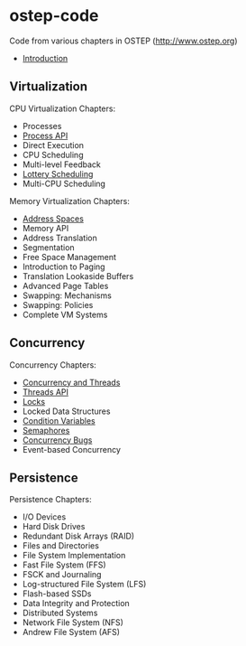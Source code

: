 # ostep-code
Code from various chapters in OSTEP (http://www.ostep.org)

* [Introduction](intro)

## Virtualization

CPU Virtualization Chapters:
* Processes
* [Process API](cpu-api)
* Direct Execution
* CPU Scheduling
* Multi-level Feedback
* [Lottery Scheduling](cpu-sched-lottery)
* Multi-CPU Scheduling

Memory Virtualization Chapters:
* [Address Spaces](vm-intro)
* Memory API
* Address Translation
* Segmentation
* Free Space Management
* Introduction to Paging
* Translation Lookaside Buffers
* Advanced Page Tables
* Swapping: Mechanisms
* Swapping: Policies
* Complete VM Systems

## Concurrency

Concurrency Chapters:
* [Concurrency and Threads](threads-intro)
* [Threads API](threads-api)
* [Locks](threads-locks)
* Locked Data Structures
* [Condition Variables](threads-cv)
* [Semaphores](threads-sema)
* [Concurrency Bugs](threads-bugs)
* Event-based Concurrency

## Persistence

Persistence Chapters:
* I/O Devices
* Hard Disk Drives
* Redundant Disk Arrays (RAID)
* Files and Directories
* File System Implementation
* Fast File System (FFS)
* FSCK and Journaling
* Log-structured File System (LFS)
* Flash-based SSDs
* Data Integrity and Protection
* Distributed Systems
* Network File System (NFS)
* Andrew File System (AFS)

